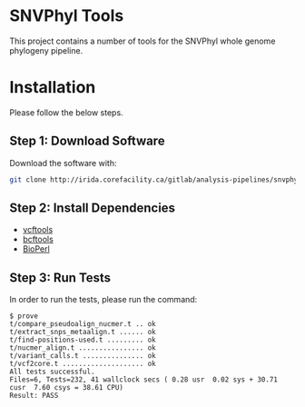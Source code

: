 SNVPhyl Tools
=============

This project contains a number of tools for the SNVPhyl whole genome phylogeny pipeline.

Installation
============

Please follow the below steps.

Step 1: Download Software
-------------------------

Download the software with:

```bash
git clone http://irida.corefacility.ca/gitlab/analysis-pipelines/snvphyl-tools.git
```

Step 2: Install Dependencies
----------------------------

* [vcftools](http://vcftools.sourceforge.net/)
* [bcftools](http://www.htslib.org/download/)
* [BioPerl](http://www.bioperl.org/wiki/Main_Page)

Step 3: Run Tests
-----------------

In order to run the tests, please run the command:

	$ prove
	t/compare_pseudoalign_nucmer.t .. ok    
	t/extract_snps_metaalign.t ...... ok   
	t/find-positions-used.t ......... ok   
	t/nucmer_align.t ................ ok    
	t/variant_calls.t ............... ok     
	t/vcf2core.t .................... ok    
	All tests successful.
	Files=6, Tests=232, 41 wallclock secs ( 0.28 usr  0.02 sys + 30.71 cusr  7.60 csys = 38.61 CPU)
	Result: PASS

